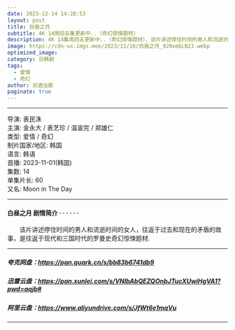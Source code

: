 ```yaml
---
date: 2023-12-14 14:28:53
layout: post
title: 白昼之月
subtitle: 4K 14周四五集更新中..（奇幻惊悚题材）
description: 4K 14集周四五更新中..（奇幻惊悚题材）、该片讲述停住时间的男人和流逝时间的女人，往返于过去和现在的矛盾的故事，是往返于现代和三国时代的罗曼史奇幻惊悚题材...
image: https://cdn-us.imgs.moe/2023/11/16/白昼之月_9J9xmbLN2J.webp
optimized_image: 
category: 日韩剧
tags:
  - 爱情
  - 奇幻
author: 对酒当歌
paginate: true
---
```

---

导演: 表民洙  
主演: 金永大 / 表艺珍 / 温宙完 / 郑雄仁  
类型: 爱情 / 奇幻  
制片国家/地区: 韩国  
语言: 韩语  
首播: 2023-11-01(韩国)  
集数: 14  
单集片长: 60  
又名: Moon in The Day  

---

#### 白昼之月 剧情简介 · · · · · ·

　　该片讲述停住时间的男人和流逝时间的女人，往返于过去和现在的矛盾的故事，是往返于现代和三国时代的罗曼史奇幻惊悚题材.

---

##### 夸克网盘：<https://pan.quark.cn/s/bb83b6741db9>

##### 迅雷云盘：<https://pan.xunlei.com/s/VNlbAbQEZQOnbJTucXUwiHgVA1?pwd=aqjb#>

##### 阿里云盘：<https://www.aliyundrive.com/s/JfWt6e1mqVu>

---
